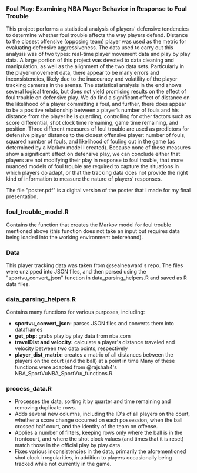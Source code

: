 ### Foul Play: Examining NBA Player Behavior in Response to Foul Trouble
This project performs a statistical analysis of players’ defensive tendencies to determine whether foul trouble affects the way players defend. Distance to the closest offensive (opposing team) player was used as the metric for evaluating defensive aggressiveness. The data used to carry out this analysis was of two types: real-time player movement data and play by play data. A large portion of this project was devoted to data cleaning and manipulation, as well as the alignment of the two data sets. Particularly in the player-movement data, there appear to be many errors and inconsistencies, likely due to the inaccuracy and volatility of the player tracking cameras in the arenas. The statistical analysis in the end shows several logical trends, but does not yield promising results on the effect of foul trouble on defensive play. We do find a significant effect of distance on the likelihood of a player committing a foul, and further, there does appear to be a positive relationship between a player’s number of fouls and his distance from the player he is guarding, controlling for other factors such as score differential, shot clock time remaining, game time remaining, and position. Three different measures of foul trouble are used as predictors for defensive player distance to the closest offensive player: number of fouls, squared number of fouls, and likelihood of fouling out in the game (as determined by a Markov model I created). Because none of these measures show a significant effect on defensive play, we can conclude either that players are not modifying their play in response to foul trouble, that more nuanced models of foul trouble are required to capture the situations in which players do adapt, or that the tracking data does not provide the right kind of information to measure the nature of players’ responses.

The file "poster.pdf" is a digital version of the poster that I made for my final presentation.

### foul_trouble_model.R
Contains the function that creates the Markov model for foul trouble mentioned above (this function does not take an input but requires data being loaded into the working environment beforehand).

### Data
This player tracking data was taken from @sealneaward's repo. The files were unzipped into JSON files, and then parsed using the "sportvu_convert_json" function in data_parsing_helpers.R and saved as R data files.

### data_parsing_helpers.R
Contains many functions for various purposes, including:
* **sportvu_convert_json:** parses JSON files and converts them into dataframes
* **get_pbp:** grabs play by play data from nba.com
* **travelDist and velocity:** calculate a player's distance traveled and velocity between two data points, respectively
* **player_dist_matrix:** creates a matrix of all distances between the players on the court (and the ball) at a point in time
Many of these functions were adapted from @rajshah4's NBA_SportVuNBA_SportVu/_functions.R.

### process_data.R
* Processes the data, sorting it by quarter and time remaining and removing duplicate rows. 
* Adds several new columns, including the ID's of all players on the court, whether a score change occurred on each possession, when the ball crossed half court, and the identity of the team on offense. 
* Applies a number of filters, keeping rows only where the ball is in the frontcourt, and where the shot clock values (and times that it is reset) match those in the official play by play data. 
* Fixes various inconsistencies in the data, primarily the aforementioned shot clock irregularities, in addition to players occasionally being tracked while not currently in the game.
